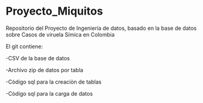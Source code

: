 # Proyecto_Miquitos
Repositorio del Proyecto de Ingeniería de datos, basado en la base de datos sobre Casos de viruela Símica en Colombia

El git contiene:


-CSV de la base de datos

-Archivo zip de datos por tabla

-Còdigo sql para la creaciòn de tablas

-Còdigo sql para la carga de datos
